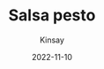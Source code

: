 ---
title: "Salsa pesto"
date: 2022-11-10
ingredients:
 Queso parmesano: 30 gr
 Albahaca: 50 gr 
 Piñones: 20 gr
 Zumo de limón: 1 ud
 Pimienta y sal: al gusto
 Aove: 2-3 chorros
instructions:
 - Agregar todos los ingredientes en una batidora de mano y triturar hasta obtener una textura fina.
 - Agregar sal al gusto y más levadura nutricional si apetece un sabor a queso más   intenso.
show_convertions: true
show_abreviations: true
prepmins: 5
cookmins: 5
yield: 4
receta: Salsas
author: Kinsay
---
